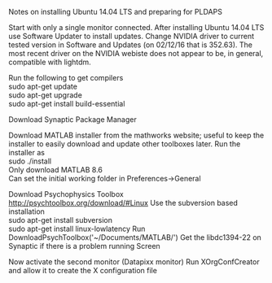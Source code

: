 Notes on installing Ubuntu 14.04 LTS and preparing for PLDAPS

Start with only a single monitor connected.
After installing Ubuntu 14.04 LTS use Software Updater to install updates.
Change NVIDIA driver to current tested version in Software and Updates (on 02/12/16 that is 352.63).  The most recent driver on the NVIDIA webiste does not appear to be, in general, compatible with lightdm.

Run the following to get compilers  
sudo apt-get update  
sudo apt-get upgrade  
sudo apt-get install build-essential  

Download Synaptic Package Manager

Download MATLAB installer from the mathworks website; useful to keep the installer to easily download and update other toolboxes later.  Run the installer as  
sudo ./install  
Only download MATLAB 8.6  
Can set the initial working folder in Preferences->General

Download Psychophysics Toolbox  
http://psychtoolbox.org/download/#Linux
Use the subversion based installation  
sudo apt-get install subversion  
sudo apt-get install linux-lowlatency 
Run DownloadPsychToolbox('~/Documents/MATLAB/')
Get the libdc1394-22 on Synaptic if there is a problem running Screen

Now activate the second monitor (Datapixx monitor)
Run XOrgConfCreator and allow it to create the X configuration file
